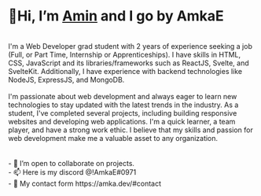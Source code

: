 # 👋Hi, I’m [Amin](https://amka.dev/) and I go by AmkaE <br>
<br>
I'm a Web Developer grad student with 2 years of experience seeking a job (Full, or Part Time, Internship or Apprenticeships). I have skills in HTML, CSS, JavaScript and its libraries/frameworks such as ReactJS, Svelte, and SvelteKit. Additionally, I have experience with backend technologies like NodeJS, ExpressJS, and MongoDB.
<br>
<br>
I'm passionate about web development and always eager to learn new technologies to stay updated with the latest trends in the industry. As a student, I've completed several projects, including building responsive websites and developing web applications. I'm a quick learner, a team player, and have a strong work ethic. I believe that my skills and passion for web development make me a valuable asset to any organization.
<br>
<br>
<br>
- 💞️ I’m open to collaborate on projects. <br>
- 📫 Here is my discord @!AmkaE#0971 <br>
- 📨 My contact form https://amka.dev/#contact
<br>
